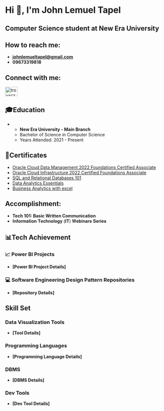 # Hi 👋, I'm John Lemuel Tapel
## Computer Science student at New Era University

## How to reach me:
- **johnlemueltapel@gmail.com**
- **09673319818**

## Connect with me:
<p align="left">
  <a href="https://www.facebook.com/lemuel.tapel" target="blank">
    <img align="center" src="https://raw.githubusercontent.com/rahuldkjain/github-profile-readme-generator/master/src/images/icons/Social/facebook.svg" alt="troyxcz" height="30" width="40" />
  </a>
  
## 🎓Education
- - **New Era University - Main Branch**
  - Bachelor of Science in Computer Science
  - Years Attended: 2021 - Present

## 🏅Certificates
- [Oracle Cloud Data Management 2022 Foundations Certified Associate](https://catalog-education.oracle.com/pls/certview/sharebadge?id=E12EDDF3F288B8B7590AA565413764D998A98E42CE4E72A31A09A16F7F68E9DC)
- [Oracle Cloud Infrastructure 2022 Certified Foundations Associate](https://catalog-education.oracle.com/pls/certview/sharebadge?id=F12A9F1D29D7CBD998356E187170074389A838E0F738D17B91D0040A095BB003)
- [SQL and Relational Databases 101](https://courses.cognitiveclass.ai/certificates/f6b628da36ad4cc88754fef3e13d0cf3)
- [Data Analytics Essentials](https://www.credly.com/badges/a4428427-ee18-4712-9845-84dfbcb96e72/public_url)
- [Business Analytics with excel](https://www.simplilearn.com/learn-business-analytics-excel-fundamentals-skillup?utm_source=shared-certificate&utm_medium=shared-course&utm_campaign=shared-certificate-course-promotion)
  

## Accomplishment:
-  **Tech 101: Basic Written Communication**
- 𝐈𝐧𝐟𝐨𝐫𝐦𝐚𝐭𝐢𝐨𝐧 𝐓𝐞𝐜𝐡𝐧𝐨𝐥𝐨𝐠𝐲 (𝐈𝐓) 𝐖𝐞𝐛𝐢𝐧𝐚𝐫𝐬 𝐒𝐞𝐫𝐢𝐞𝐬

## 📊Tech Achievement
### 📈 Power BI Projects
- **[Power BI Project Details]**

### 💻 Software Engineering Design Pattern Repositories
- **[Repository Details]**

## Skill Set

### Data Visualization Tools
- **[Tool Details]**

### Programming Languages
- **[Programming Language Details]**

### DBMS
- **[DBMS Details]**

### Dev Tools
- **[Dev Tool Details]**
